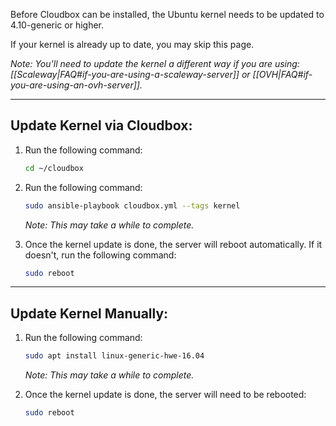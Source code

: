 Before Cloudbox can be installed, the Ubuntu kernel needs to be updated to 4.10-generic or higher. 

If your kernel is already up to date, you may skip this page.

_Note: You'll need to update the kernel a different way if you are using: [[Scaleway|FAQ#if-you-are-using-a-scaleway-server]] or [[OVH|FAQ#if-you-are-using-an-ovh-server]]._



---

## Update Kernel via Cloudbox:

1. Run the following command:

    ```bash
    cd ~/cloudbox
    ```

1. Run the following command:

    ```bash
    sudo ansible-playbook cloudbox.yml --tags kernel
    ```
   _Note: This may take a while to complete._

1. Once the kernel update is done, the server will reboot automatically. If it doesn't, run the following command:

    ```bash
    sudo reboot
     ```

---

## Update Kernel Manually:


1. Run the following command:

    ```bash
    sudo apt install linux-generic-hwe-16.04
    ```
   
   _Note: This may take a while to complete._

1. Once the kernel update is done, the server will need to be rebooted:

    ```bash
    sudo reboot
     ```
